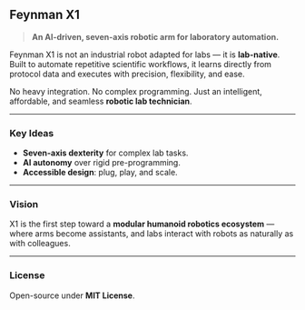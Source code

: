 ## Feynman X1

> **An AI-driven, seven-axis robotic arm for laboratory automation.**

Feynman X1 is not an industrial robot adapted for labs — it is **lab-native**.
Built to automate repetitive scientific workflows, it learns directly from protocol data and executes with precision, flexibility, and ease.

No heavy integration. No complex programming.
Just an intelligent, affordable, and seamless **robotic lab technician**.

---

### Key Ideas

* **Seven-axis dexterity** for complex lab tasks.
* **AI autonomy** over rigid pre-programming.
* **Accessible design**: plug, play, and scale.

---

### Vision

X1 is the first step toward a **modular humanoid robotics ecosystem** — where arms become assistants, and labs interact with robots as naturally as with colleagues.

---

### License

Open-source under **MIT License**.

